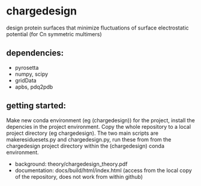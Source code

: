 # chargedesign
design protein surfaces that minimize fluctuations of surface electrostatic potential (for Cn symmetric multimers)

## dependencies:

* pyrosetta
* numpy, scipy
* gridData
* apbs, pdq2pdb

## getting started:
Make new conda environment (eg (chargedesign)) for the project, 
install the depencies in the project environment. 
Copy the whole repository to a local project directory (eg chargedesign). 
The two main scripts are makeresiduesets.py and chargedesign.py, run these
from from the chargedesign project directory within the (chargedesign) conda
environment.

* background: theory/chargedesign_theory.pdf
* documentation: docs/build/html/index.html (access from the local copy of the repository, does not work from within github)
